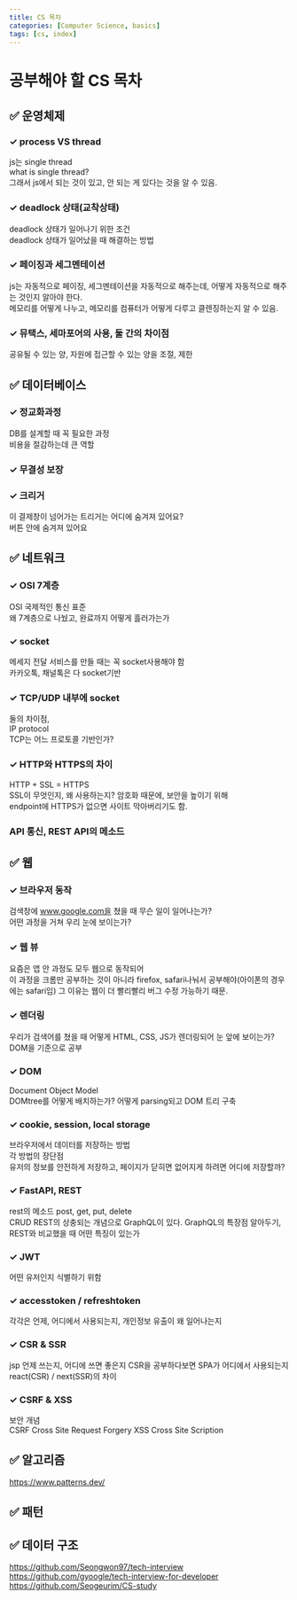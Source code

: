 ```yaml
---
title: CS 목차
categories: [Computer Science, basics]
tags: [cs, index]
---
```


# 공부해야 할 CS 목차

## ✅ 운영체제

### ✓ process VS thread

js는 single thread  
what is single thread?  
그래서 js에서 되는 것이 있고, 안 되는 게 있다는 것을 알 수 있음.

### ✓ deadlock 상태(교착상태)

deadlock 상태가 일어나기 위한 조건  
deadlock 상태가 일어났을 때 해결하는 방법

### ✓ 페이징과 세그멘테이션

js는 자동적으로 페이징, 세그멘테이션을 자동적으로 해주는데, 어떻게 자동적으로 해주는 것인지 알아야 한다.  
메모리를 어떻게 나누고, 메모리를 컴퓨터가 어떻게 다루고 클렌징하는지 알 수 있음.

### ✓ 뮤택스, 세마포어의 사용, 둘 간의 차이점

공유될 수 있는 양, 자원에 접근할 수 있는 양을 조절, 제한

## ✅ 데이터베이스

### ✓ 정교화과정

DB를 설계할 때 꼭 필요한 과정  
비용을 절감하는데 큰 역할

### ✓ 무결성 보장

### ✓ 크리거

이 결제창이 넘어가는 트리거는 어디에 숨겨져 있어요?  
버튼 안에 숨겨져 있어요

## ✅ 네트워크

### ✓ OSI 7계층

OSI 국제적인 통신 표준  
왜 7계층으로 나눴고, 완료까지 어떻게 흘러가는가

### ✓ socket

메세지 전달 서비스를 만들 때는 꼭 socket사용해야 함  
카카오톡, 채널톡은 다 socket기반

### ✓ TCP/UDP 내부에 socket

둘의 차이점,  
IP protocol  
TCP는 어느 프로토콜 기반인가?

### ✓ HTTP와 HTTPS의 차이

HTTP + SSL = HTTPS  
SSL이 무엇인지, 왜 사용하는지? 암호화 때문에, 보안을 높이기 위해  
endpoint에 HTTPS가 없으면 사이트 막아버리기도 함.

### API 통신, REST API의 메소드

## ✅ 웹

### ✓ 브라우저 동작

검색창에 www.google.com을 쳤을 때 무슨 일이 일어나는가?  
어떤 과정을 거쳐 우리 눈에 보이는가?

### ✓ 웹 뷰

요즘은 앱 안 과정도 모두 웹으로 동작되어  
이 과정을 크롬만 공부하는 것이 아니라 firefox, safari나눠서 공부해야(아이폰의 경우에는 safari임)
그 이유는 웹이 더 빨리빨리 버그 수정 가능하기 때문.

### ✓ 렌더링

우리가 검색어를 쳤을 때 어떻게 HTML, CSS, JS가 렌더링되어 눈 앞에 보이는가?  
DOM을 기준으로 공부

### ✓ DOM

Document Object Model  
DOMtree를 어떻게 배치하는가?
어떻게 parsing되고 DOM 트리 구축

### ✓ cookie, session, local storage

브라우저에서 데이터를 저장하는 방법  
각 방법의 장단점  
유저의 정보를 안전하게 저장하고, 페이지가 닫히면 없어지게 하려면 어디에 저장할까?

### ✓ FastAPI, REST

rest의 메소드 post, get, put, delete  
CRUD
REST의 상충되는 개념으로 GraphQL이 있다. GraphQL의 특장점 알아두기, REST와 비교했을 때 어떤 특징이 있는가

### ✓ JWT

어떤 유저인지 식별하기 위함

### ✓ accesstoken / refreshtoken

각각은 언제, 어디에서 사용되는지, 개인정보 유출이 왜 일어나는지

### ✓ CSR & SSR

jsp
언제 쓰는지, 어디에 쓰면 좋은지
CSR을 공부하다보면 SPA가 어디에서 사용되는지
react(CSR) / next(SSR)의 차이

### ✓ CSRF & XSS

보안 개념  
CSRF Cross Site Request Forgery
XSS Cross Site Scription

## ✅ 알고리즘

<https://www.patterns.dev/>

## ✅ 패턴

## ✅ 데이터 구조

<https://github.com/Seongwon97/tech-interview>
<https://github.com/gyoogle/tech-interview-for-developer>
<https://github.com/Seogeurim/CS-study>
